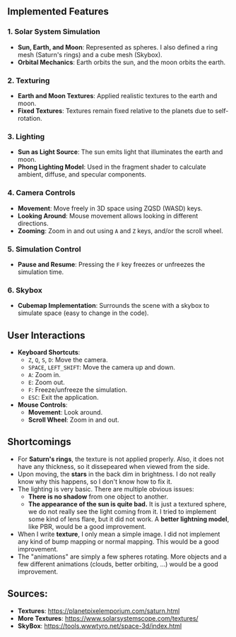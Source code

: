 ## Implemented Features

### 1. Solar System Simulation

- **Sun, Earth, and Moon**: Represented as spheres. I also defined a ring mesh (Saturn's rings) and a cube mesh (Skybox).
- **Orbital Mechanics**: Earth orbits the sun, and the moon orbits the earth.

### 2. Texturing

- **Earth and Moon Textures**: Applied realistic textures to the earth and moon.
- **Fixed Textures**: Textures remain fixed relative to the planets due to self-rotation.

### 3. Lighting

- **Sun as Light Source**: The sun emits light that illuminates the earth and moon.
- **Phong Lighting Model**: Used in the fragment shader to calculate ambient, diffuse, and specular components.

### 4. Camera Controls

- **Movement**: Move freely in 3D space using ZQSD (WASD) keys.
- **Looking Around**: Mouse movement allows looking in different directions.
- **Zooming**: Zoom in and out using `A` and `Z` keys, and/or the scroll wheel.

### 5. Simulation Control

- **Pause and Resume**: Pressing the `F` key freezes or unfreezes the simulation time.

### 6. Skybox

- **Cubemap Implementation**: Surrounds the scene with a skybox to simulate space (easy to change in the code).

## User Interactions

- **Keyboard Shortcuts**:
  - `Z`, `Q`, `S`, `D`: Move the camera.
  - `SPACE`, `LEFT_SHIFT`: Move the camera up and down.
  - `A`: Zoom in.
  - `E`: Zoom out.
  - `F`: Freeze/unfreeze the simulation.
  - `ESC`: Exit the application.
- **Mouse Controls**:
  - **Movement**: Look around.
  - **Scroll Wheel**: Zoom in and out.

## Shortcomings

- For **Saturn's rings**, the texture is not applied properly. Also, it does not have any thickness, so it dissepeared when viewed from the side.
- Upon moving, the **stars** in the back dim in brightness. I do not really know why this happens, so I don't know how to fix it.
- The lighting is very basic. There are multiple obvious issues:
  - **There is no shadow** from one object to another.
  - **The appearance of the sun is quite bad.** It is just a textured sphere, we do not really see the light coming from it. I tried to implement some kind of lens flare, but it did not work. A **better lightning model**, like PBR, would be a good improvement.
- When I write **texture**, I only mean a simple image. I did not implement any kind of bump mapping or normal mapping. This would be a good improvement.
- The "animations" are simply a few spheres rotating. More objects and a few different animations (clouds, better orbiting, ...) would be a good improvement.


## Sources:

- **Textures**: https://planetpixelemporium.com/saturn.html
- **More Textures**: https://www.solarsystemscope.com/textures/
- **SkyBox**: https://tools.wwwtyro.net/space-3d/index.html
